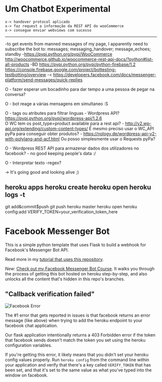 # Um Chatbot Experimental

	x-> handover protocol aplicado
	x-> faz request a informação da REST API do wooCommerce
	x-> consegue enviar webviews com sucesso

----

-to get events from manned messages of my page, I apparently need to subscribe the bot to: messages; messaging_handover; message_echoes; standby
-https://pypi.python.org/pypi/WooCommerce
	http://woocommerce.github.io/woocommerce-rest-api-docs/?python#list-all-products
-BD
https://pypi.python.org/pypi/python-firebase/1.2
https://console.firebase.google.com/project/bottesting-testbotting/overview
-< https://developers.facebook.com/docs/messenger-platform/send-messages/quick-replies

O - fazer esperar um bocadinho para dar tempo a uma pessoa de pegar na conversa?

O - bot reage a várias mensagens em simultaneo :S

O - tags ou atributes para filtrar linguas
	- Wordpress API?		https://pypi.python.org/pypi/wordpress-api/1.2.6	
	O WC tem os post_type=product available para a rest api? - http://v2.wp-api.org/extending/custom-content-types/
	É mesmo preciso usar o WC_API pyPa para conseguir obter produtos? - https://nology.de/wordpress-api-v2-with-polylang-and-acf.html
	Ou posso simplesmente usar o Requests pyPa?

O - Wordpress REST API para armazenar dados dos utilizadores no facebook? - no good keeping people's data :/

O - Interpretar texto
	-regex?


-> It's going good and looking alive ;)

heroku apps
heroku create
heroku open
heroku logs -t
-
git add&commit$push
git push heroku master
heroku open
heroku config:add VERIFY_TOKEN=your_verification_token_here


# Facebook Messenger Bot
This is a simple python template that uses Flask to build a webhook for Facebook's Messenger Bot API.

Read more in my [tutorial that uses this repository](https://blog.hartleybrody.com/fb-messenger-bot/).

*New:* [Check out my Facebook Messenger Bot Course](https://facebook-messenger-bot.teachable.com/p/facebook-messenger-bot/). It walks you through the process of getting this bot hosted on heroku step-by-step, and also unlocks all the content that's hidden in this repo's branches.

## "Callback verification failed"

![Facebook Error](https://cloud.githubusercontent.com/assets/18402893/21538944/f96fcd1e-cdc7-11e6-83ee-a866190d9080.png)

The #1 error that gets reported in issues is that facebook returns an error message (like above) when trying to add the heroku endpoint to your facebook chat application.

Our flask application intentionally returns a 403 Forbidden error if the token that facebook sends doesn't match the token you set using the heroku configuration variables.

If you're getting this error, it likely means that you didn't set your heroku config values properly. Run `heroku config` from the command line within your application and verify that there's a key called `VERIFY_TOKEN` that has been set, and that it's set to the same value as what you've typed into the window on facebook.